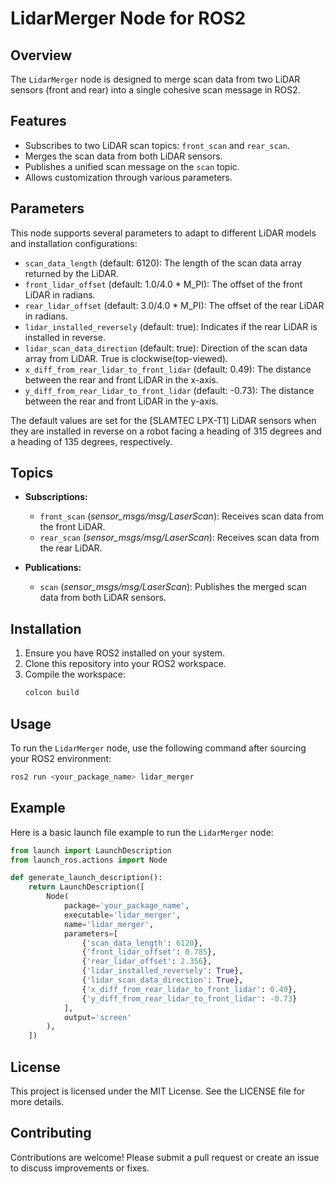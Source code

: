 # LidarMerger Node for ROS2

## Overview

The `LidarMerger` node is designed to merge scan data from two LiDAR sensors (front and rear) into a single cohesive scan message in ROS2.

## Features

- Subscribes to two LiDAR scan topics: `front_scan` and `rear_scan`.
- Merges the scan data from both LiDAR sensors.
- Publishes a unified scan message on the `scan` topic.
- Allows customization through various parameters.

## Parameters

This node supports several parameters to adapt to different LiDAR models and installation configurations:

- `scan_data_length` (default: 6120): The length of the scan data array returned by the LiDAR.
- `front_lidar_offset` (default: 1.0/4.0 * M_PI): The offset of the front LiDAR in radians.
- `rear_lidar_offset` (default: 3.0/4.0 * M_PI): The offset of the rear LiDAR in radians.
- `lidar_installed_reversely` (default: true): Indicates if the rear LiDAR is installed in reverse.
- `lidar_scan_data_direction` (default: true): Direction of the scan data array from LiDAR. True is clockwise(top-viewed).
- `x_diff_from_rear_lidar_to_front_lidar` (default: 0.49): The distance between the rear and front LiDAR in the x-axis.
- `y_diff_from_rear_lidar_to_front_lidar` (default: -0.73): The distance between the rear and front LiDAR in the y-axis.

The default values are set for the [SLAMTEC LPX-T1] LiDAR sensors when they are installed in reverse on a robot facing a heading of 315 degrees and a heading of 135 degrees, respectively.

## Topics

- **Subscriptions:**
  - `front_scan` (*sensor_msgs/msg/LaserScan*): Receives scan data from the front LiDAR.
  - `rear_scan` (*sensor_msgs/msg/LaserScan*): Receives scan data from the rear LiDAR.

- **Publications:**
  - `scan` (*sensor_msgs/msg/LaserScan*): Publishes the merged scan data from both LiDAR sensors.

## Installation

1. Ensure you have ROS2 installed on your system.
2. Clone this repository into your ROS2 workspace.
3. Compile the workspace:
   ```sh
   colcon build
   ```

## Usage

To run the `LidarMerger` node, use the following command after sourcing your ROS2 environment:

```sh
ros2 run <your_package_name> lidar_merger
```

## Example

Here is a basic launch file example to run the `LidarMerger` node:

```python
from launch import LaunchDescription
from launch_ros.actions import Node

def generate_launch_description():
    return LaunchDescription([
        Node(
            package='your_package_name',
            executable='lidar_merger',
            name='lidar_merger',
            parameters=[
                {'scan_data_length': 6120},
                {'front_lidar_offset': 0.785},
                {'rear_lidar_offset': 2.356},
                {'lidar_installed_reversely': True},
                {'lidar_scan_data_direction': True},
                {'x_diff_from_rear_lidar_to_front_lidar': 0.49},
                {'y_diff_from_rear_lidar_to_front_lidar': -0.73}
            ],
            output='screen'
        ),
    ])
```


## License

This project is licensed under the MIT License. See the LICENSE file for more details.

## Contributing

Contributions are welcome! Please submit a pull request or create an issue to discuss improvements or fixes.